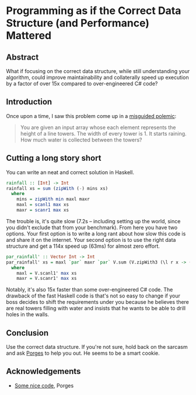 # Programming as if the Correct Data Structure (and Performance) Mattered

## Abstract

What if focusing on the correct data structure, while still understanding
your algorithm, could improve maintainability and collaterally speed up
execution by a factor of over 15x compared to over-engineered C# code?

## Introduction

Once upon a time, I saw this problem come up in a [misguided
polemic](https://drive.google.com/file/d/0B59Tysg-nEQZUkdRT2lfUVM3cVk):

> You are given an input array whose each element represents the height of a
> line towers.  The width of every tower is 1.  It starts raining.  How much
> water is collected between the towers?

## Cutting a long story short

You can write an neat and correct solution in Haskell.

```haskell
rainfall :: [Int] -> Int
rainfall xs = sum (zipWith (-) mins xs)
  where
    mins = zipWith min maxl maxr
    maxl = scanl1 max xs
    maxr = scanr1 max xs
```

The trouble is, it's quite slow (7.2s &ndash; including setting up the
world, since you didn't exclude that from your benchmark).  From here
you have two options.  Your first option is to write a long rant about
how slow this code is and share it on the internet.  Your second
option is to use the right data structure and get a 114x speed up
(63ms) for almost zero effort.

```haskell
par_rainfall' :: Vector Int -> Int
par_rainfall' xs = maxl `par` maxr `par` V.sum (V.zipWith3 (\l r x -> (min l r) - x) maxl maxr xs)
  where
    maxl = V.scanl1' max xs
    maxr = V.scanr1' max xs
```

Notably, it's also 15x faster than some over-engineered C# code.  The
drawback of the fast Haskell code is that's not so easy to change if
your boss decides to shift the requirements under you because he
believes there are real towers filling with water and insists that he
wants to be able to drill holes in the walls.

## Conclusion

Use the correct data structure.  If you're not sure, hold back on the
sarcasm and ask [Porges](https://github.com/Porges) to help you out.  He
seems to be a smart cookie.

## Acknowledgements

* [Some nice code](https://gist.github.com/Porges/9ca15a9ec01bf055edcd88394496dbe3),
  Porges

